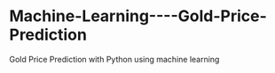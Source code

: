 # Machine-Learning----Gold-Price-Prediction
Gold Price Prediction with Python using machine learning
